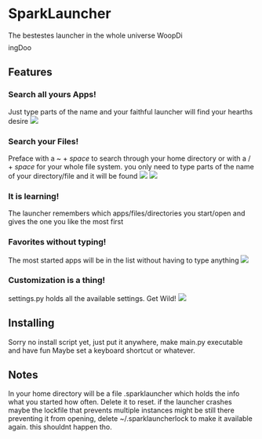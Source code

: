 # SparkLauncher #
The bestestes launcher in the whole universe WoopDi$$$$ingDoo

## Features ##
### Search all yours Apps! ###
Just type parts of the name and your faithful launcher will find your hearths desire
![](https://i.imgur.com/Mkq6WyE.png)

### Search your Files! ###
Preface with a ~ + _space_ to search through your home directory or with a / + _space_ for your whole file system.
you only need to type parts of the name of your directory/file and it will be found
![](https://i.imgur.com/4S7lBKy.png)
![](https://i.imgur.com/5tf3zih.png)


### It is learning! ###
The launcher remembers which apps/files/directories you start/open and gives the one you like the most first

### Favorites without typing! ###
The most started apps will be in the list without having to type anything
![](https://i.imgur.com/wylD6Zl.png)

### Customization is a thing!
settings.py holds all the available settings. Get Wild!
![](https://i.imgur.com/qwe4Lhh.png)

## Installing ##
Sorry no install script yet, just put it anywhere, make main.py executable and have fun
Maybe set a keyboard shortcut or whatever.

## Notes ##
In your home directory will be a file .sparklauncher which holds the info what you started how often. Delete it to reset.
if the launcher crashes maybe the lockfile that prevents multiple instances might be still there preventing it from opening,
delete ~/.sparklauncherlock to make it available again. this shouldnt happen tho.


